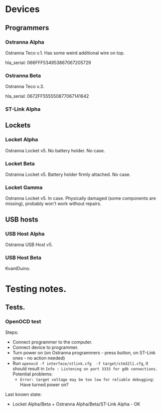 # Devices

## Programmers

### Ostranna Alpha

Ostranna Teco v.1. Has some weird additional wire on top.

hla_serial: 066FFF534953867067205729 

### Ostranna Beta

Ostranna Teco v.3.

hla_serial: 0672FF555550877067141642

### ST-Link Alpha

## Lockets

### Locket Alpha

Ostranna Locket v5. No battery holder. No case.

### Locket Beta

Ostranna Locket v5. Battery holder firmly attached. No case.

### Locket Gamma

Ostranna Locket v5. In case. Physically damaged (some components are missing),
probably won't work without repairs.

## USB hosts

### USB Host Alpha

Ostranna USB Host v5.

### USB Host Beta

KvantDuino.

# Testing notes.

## Tests.

### OpenOCD test

Steps:
* Connect programmer to the computer.
* Connect device to programmer.
* Turn power on (on Ostranna programmers - press button, on ST-Link ones - no action needed)
* Run `openocd -f interface/stlink.cfg  -f target/stm32l1.cfg`, it should result in `Info : Listening on port 3333 for gdb connections`.
  Potential problems:
  * `Error: target voltage may be too low for reliable debugging`: Have turned power on?

Last known state:
* Locket Alpha/Beta + Ostranna Alpha/Beta/ST-Link Alpha - OK
